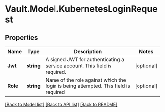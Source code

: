 # Vault.Model.KubernetesLoginRequest

## Properties

Name | Type | Description | Notes
------------ | ------------- | ------------- | -------------
**Jwt** | **string** | A signed JWT for authenticating a service account. This field is required. | [optional] 
**Role** | **string** | Name of the role against which the login is being attempted. This field is required | [optional] 

[[Back to Model list]](../README.md#documentation-for-models) [[Back to API list]](../README.md#documentation-for-api-endpoints) [[Back to README]](../README.md)

